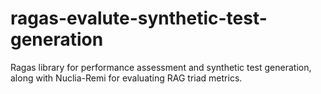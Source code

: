 # ragas-evalute-synthetic-test-generation
Ragas library for performance assessment and synthetic test generation, along with Nuclia-Remi for evaluating RAG triad metrics.
